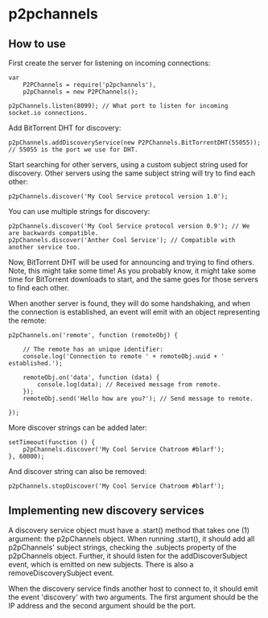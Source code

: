 p2pchannels
===========

How to use
----------

First create the server for listening on incoming connections:

	var
		P2PChannels = require('p2pchannels'),
		p2pChannels = new P2PChannels();

	p2pChannels.listen(8099); // What port to listen for incoming socket.io connections.

Add BitTorrent DHT for discovery:

	p2pChannels.addDiscoveryService(new P2PChannels.BitTorrentDHT(55055)); // 55055 is the port we use for DHT.

Start searching for other servers, using a custom subject string used for discovery. Other servers using the same subject string will try to find each other:

	p2pChannels.discover('My Cool Service protocol version 1.0');

You can use multiple strings for discovery:

	p2pChannels.discover('My Cool Service protocol version 0.9'); // We are backwards compatible.
	p2pChannels.discover('Anther Cool Service'); // Compatible with another service too.

Now, BitTorrent DHT will be used for announcing and trying to find others. Note, this might take some time! As you probably know, it might take some time for BitTorrent downloads to start, and the same goes for those servers to find each other.

When another server is found, they will do some handshaking, and when the connection is established, an event will emit with an object representing the remote:

	p2pChannels.on('remote', function (remoteObj) {

		// The remote has an unique identifier:
		console.log('Connection to remote ' + remoteObj.uuid + ' established.');

		remoteObj.on('data', function (data) {
			console.log(data); // Received message from remote.
		});
		remoteObj.send('Hello how are you?'); // Send message to remote.

	});

More discover strings can be added later:

	setTimeout(function () {
		p2pChannels.discover('My Cool Service Chatroom #blarf');
	}, 60000);

And discover string can also be removed:

	p2pChannels.stopDiscover('My Cool Service Chatroom #blarf');


Implementing new discovery services
-----------------------------------

A discovery service object must have a .start() method that takes one (1) argument: the p2pChannels object. When running .start(), it should add all p2pChannels' subject strings, checking the .subjects property of the p2pChannels object. Further, it should listen for the addDiscoverSubject event, which is emitted on new subjects. There is also a removeDiscoverySubject event.

When the discovery service finds another host to connect to, it should emit the event 'discovery' with two arguments. The first argument should be the IP address and the second argument should be the port.




